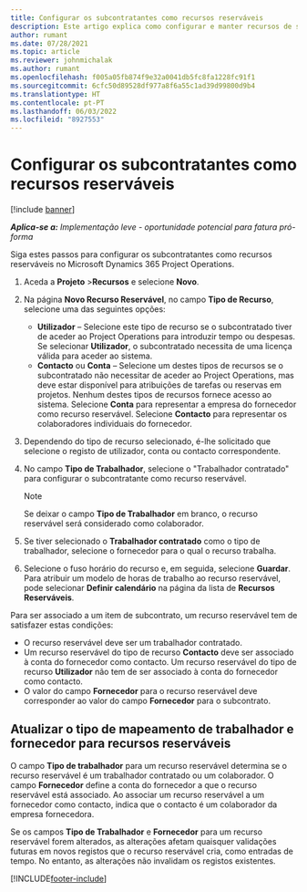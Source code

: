 ```yaml
---
title: Configurar os subcontratantes como recursos reserváveis
description: Este artigo explica como configurar e manter recursos de subcontratante que são criados a partir de utilizadores e contactos no sistema, para que possam ser associados a subcontratos no Microsoft Dynamics 365 Project Operations.
author: rumant
ms.date: 07/28/2021
ms.topic: article
ms.reviewer: johnmichalak
ms.author: rumant
ms.openlocfilehash: f005a05fb874f9e32a0041db5fc8fa1228fc91f1
ms.sourcegitcommit: 6cfc50d89528df977a8f6a55c1ad39d99800d9b4
ms.translationtype: HT
ms.contentlocale: pt-PT
ms.lasthandoff: 06/03/2022
ms.locfileid: "8927553"
---
```

# <a name="set-up-subcontractors-as-bookable-resources"></a>Configurar os subcontratantes como recursos reserváveis

[!include [banner](../../includes/dataverse-preview.md)]

_**Aplica-se a:** Implementação leve - oportunidade potencial para fatura pró-forma_

Siga estes passos para configurar os subcontratantes como recursos reserváveis no Microsoft Dynamics 365 Project Operations.

1. Aceda a **Projeto** \>**Recursos** e selecione **Novo**.
2. Na página **Novo Recurso Reservável**, no campo **Tipo de Recurso**, selecione uma das seguintes opções:

    - **Utilizador** – Selecione este tipo de recurso se o subcontratado tiver de aceder ao Project Operations para introduzir tempo ou despesas. Se selecionar **Utilizador**, o subcontratado necessita de uma licença válida para aceder ao sistema.
    - **Contacto** ou **Conta** – Selecione um destes tipos de recursos se o subcontratado não necessitar de aceder ao Project Operations, mas deve estar disponível para atribuições de tarefas ou reservas em projetos. Nenhum destes tipos de recursos fornece acesso ao sistema. Selecione **Conta** para representar a empresa do fornecedor como recurso reservável. Selecione **Contacto** para representar os colaboradores individuais do fornecedor.

3. Dependendo do tipo de recurso selecionado, é-lhe solicitado que selecione o registo de utilizador, conta ou contacto correspondente.
4. No campo **Tipo de Trabalhador**, selecione o "Trabalhador contratado" para configurar o subcontratante como recurso reservável.

    > [!NOTE]
    > Se deixar o campo **Tipo de Trabalhador** em branco, o recurso reservável será considerado como colaborador.

5. Se tiver selecionado o **Trabalhador contratado** como o tipo de trabalhador, selecione o fornecedor para o qual o recurso trabalha.
6. Selecione o fuso horário do recurso e, em seguida, selecione **Guardar**. Para atribuir um modelo de horas de trabalho ao recurso reservável, pode selecionar **Definir calendário** na página da lista de **Recursos Reserváveis**.

Para ser associado a um item de subcontrato, um recurso reservável tem de satisfazer estas condições:

- O recurso reservável deve ser um trabalhador contratado.
- Um recurso reservável do tipo de recurso **Contacto** deve ser associado à conta do fornecedor como contacto. Um recurso reservável do tipo de recurso **Utilizador** não tem de ser associado à conta do fornecedor como contacto.
- O valor do campo **Fornecedor** para o recurso reservável deve corresponder ao valor do campo **Fornecedor** para o subcontrato.

## <a name="update-the-type-of-worker-and-vendor-mapping-for-bookable-resources"></a>Atualizar o tipo de mapeamento de trabalhador e fornecedor para recursos reserváveis

O campo **Tipo de trabalhador** para um recurso reservável determina se o recurso reservável é um trabalhador contratado ou um colaborador. O campo **Fornecedor** define a conta do fornecedor a que o recurso reservável está associado. Ao associar um recurso reservável a um fornecedor como contacto, indica que o contacto é um colaborador da empresa fornecedora.

Se os campos **Tipo de Trabalhador** e **Fornecedor** para um recurso reservável forem alterados, as alterações afetam quaisquer validações futuras em novos registos que o recurso reservável cria, como entradas de tempo. No entanto, as alterações não invalidam os registos existentes.

[!INCLUDE[footer-include](../../includes/footer-banner.md)]
